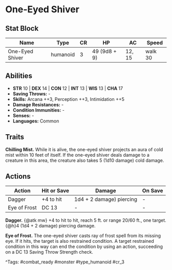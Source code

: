 # One-Eyed Shiver

## Stat Block

| Name | Type | CR | HP | AC | Speed |
|------|------|----|----|----|-------|
| One-Eyed Shiver | humanoid | 3 | 49 (9d8 + 9) | 12, 15 | walk 30 |

## Abilities

- **STR** 10 | **DEX** 14 | **CON** 12 | **INT** 13 | **WIS** 13 | **CHA** 17
- **Saving Throws:** -  
- **Skills:** Arcana ++3, Perception ++3, Intimidation ++5  
- **Damage Resistances:** -  
- **Condition Immunities:** -  
- **Senses:** -  
- **Languages:** Common

## Traits

**Chilling Mist.** While it is alive, the one-eyed shiver projects an aura of cold mist within 10 feet of itself. If the one-eyed shiver deals damage to a creature in this area, the creature also takes 5 (1d10 damage) cold damage.


## Actions

| Action | Hit or Save | Damage | On Save |
|--------|--------------|--------|----------|
| Dagger | +4 to hit | 1d4 + 2 damage) piercing | - |
| Eye of Frost | DC 13 | - | - |

**Dagger.** {@atk mw} +4 to hit to hit, reach 5 ft. or range 20/60 ft., one target. {@h}4 (1d4 + 2 damage) piercing damage.

**Eye of Frost.** The one-eyed shiver casts ray of frost spell from its missing eye. If it hits, the target is also restrained condition. A target restrained condition in this way can end the condition by using an action, succeeding on a DC 13 Saving Throw Strength check.


^Tags: #combat_ready #monster #type_humanoid #cr_3
